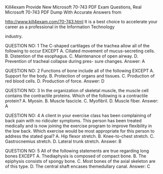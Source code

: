 Kill4exam Provide New Microsoft 70-743 PDF Exam Questions, Real Microsoft 70-743 PDF Dump With Accurate Answers from

http://www.kill4exam.com/70-743.html It is a best choice to accelerate your career as a professional in the Information Technology 

industry.

QUESTION NO: 1
The C-shaped cartilages of the trachea allow all of the following to occur EXCEPT
A. Ciliated movement of mucus-secreting cells.
B. Distention of the esophagus.
C. Maintenance of open airway.
D. Prevention of tracheal collapse during pres- sure changes.
Answer: A


QUESTION NO: 2
Functions of bone include all of the following EXCEPT
A. Support for the body.
B. Protection of organs and tissues.
C. Production of red blood cells.
D. Production of force.
Answer: D



QUESTION NO: 3
In the organization of skeletal muscle, the muscle cell contains the contractile proteins.
Which of the following is a contractile protein?
A. Myosin.
B. Muscle fascicle.
C. Myofibril.
D. Muscle fiber.
Answer: A



QUESTION NO: 4
A client in your exercise class has been complaining of back pain with no ridiculer symptoms. This
person has been treated medically and is now joining the exercise program to improve flexibility in
the low back. Which exercise would be most appropriate for this person to address the stated
goal?
A. Hip flexor stretch. B. Knee-to-chest stretch.
C. Gastrocnemius stretch.
D. Lateral trunk stretch.
Answer: B



QUESTION NO: 5
All of the following statements are true regarding long bones EXCEPT
A. Thediaphysis is composed of compact bone.
B. The epiphysis consists of spongy bone.
C. Most bones of the axial skeleton are of this type.
D. The central shaft encases themedullary canal.
Answer: C
